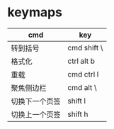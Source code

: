# keymaps

| cmd        | key         |
| ---------- | ----------- |
| 转到括号   | cmd shift \ |
| 格式化     | ctrl alt b  |
| 重载       | cmd ctrl l  |
| 聚焦侧边栏 | cmd alt \   |
| 切换下一个页签| shift l |
| 切换上一个页签| shift h |
